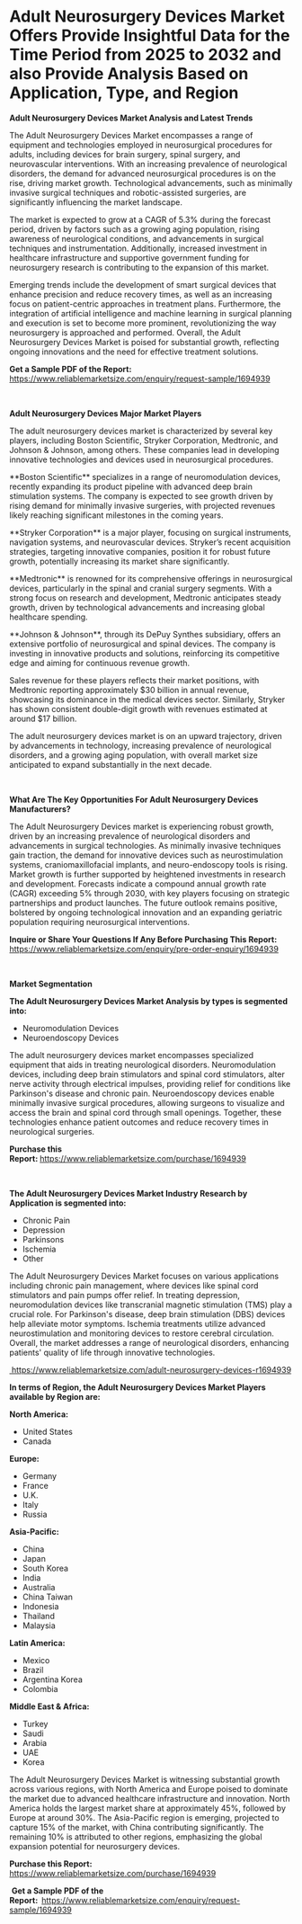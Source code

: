 <p><h1>Adult Neurosurgery Devices Market Offers Provide Insightful Data for the Time Period from 2025 to 2032 and also Provide Analysis Based on Application, Type, and Region</h1></p><p><strong>Adult Neurosurgery Devices Market Analysis and Latest Trends</strong></p>
<p><p>The Adult Neurosurgery Devices Market encompasses a range of equipment and technologies employed in neurosurgical procedures for adults, including devices for brain surgery, spinal surgery, and neurovascular interventions. With an increasing prevalence of neurological disorders, the demand for advanced neurosurgical procedures is on the rise, driving market growth. Technological advancements, such as minimally invasive surgical techniques and robotic-assisted surgeries, are significantly influencing the market landscape.</p><p>The market is expected to grow at a CAGR of 5.3% during the forecast period, driven by factors such as a growing aging population, rising awareness of neurological conditions, and advancements in surgical techniques and instrumentation. Additionally, increased investment in healthcare infrastructure and supportive government funding for neurosurgery research is contributing to the expansion of this market. </p><p>Emerging trends include the development of smart surgical devices that enhance precision and reduce recovery times, as well as an increasing focus on patient-centric approaches in treatment plans. Furthermore, the integration of artificial intelligence and machine learning in surgical planning and execution is set to become more prominent, revolutionizing the way neurosurgery is approached and performed. Overall, the Adult Neurosurgery Devices Market is poised for substantial growth, reflecting ongoing innovations and the need for effective treatment solutions.</p></p>
<p><strong>Get a Sample PDF of the Report:&nbsp;</strong> <a href="https://www.reliablemarketsize.com/enquiry/request-sample/1694939?utm_campaign=2034&utm_medium=2&utm_source=Github&utm_content=ia&utm_term=13042025&utm_id=adult-neurosurgery-devices">https://www.reliablemarketsize.com/enquiry/request-sample/1694939</a></p>
<p>&nbsp;</p>
<p><strong>Adult Neurosurgery Devices Major Market Players</strong></p>
<p><p>The adult neurosurgery devices market is characterized by several key players, including Boston Scientific, Stryker Corporation, Medtronic, and Johnson & Johnson, among others. These companies lead in developing innovative technologies and devices used in neurosurgical procedures.</p><p>**Boston Scientific** specializes in a range of neuromodulation devices, recently expanding its product pipeline with advanced deep brain stimulation systems. The company is expected to see growth driven by rising demand for minimally invasive surgeries, with projected revenues likely reaching significant milestones in the coming years.</p><p>**Stryker Corporation** is a major player, focusing on surgical instruments, navigation systems, and neurovascular devices. Stryker’s recent acquisition strategies, targeting innovative companies, position it for robust future growth, potentially increasing its market share significantly.</p><p>**Medtronic** is renowned for its comprehensive offerings in neurosurgical devices, particularly in the spinal and cranial surgery segments. With a strong focus on research and development, Medtronic anticipates steady growth, driven by technological advancements and increasing global healthcare spending.</p><p>**Johnson & Johnson**, through its DePuy Synthes subsidiary, offers an extensive portfolio of neurosurgical and spinal devices. The company is investing in innovative products and solutions, reinforcing its competitive edge and aiming for continuous revenue growth.</p><p>Sales revenue for these players reflects their market positions, with Medtronic reporting approximately $30 billion in annual revenue, showcasing its dominance in the medical devices sector. Similarly, Stryker has shown consistent double-digit growth with revenues estimated at around $17 billion. </p><p>The adult neurosurgery devices market is on an upward trajectory, driven by advancements in technology, increasing prevalence of neurological disorders, and a growing aging population, with overall market size anticipated to expand substantially in the next decade.</p></p>
<p>&nbsp;</p>
<p><strong>What Are The Key Opportunities For Adult Neurosurgery Devices Manufacturers?</strong></p>
<p><p>The Adult Neurosurgery Devices market is experiencing robust growth, driven by an increasing prevalence of neurological disorders and advancements in surgical technologies. As minimally invasive techniques gain traction, the demand for innovative devices such as neurostimulation systems, craniomaxillofacial implants, and neuro-endoscopy tools is rising. Market growth is further supported by heightened investments in research and development. Forecasts indicate a compound annual growth rate (CAGR) exceeding 5% through 2030, with key players focusing on strategic partnerships and product launches. The future outlook remains positive, bolstered by ongoing technological innovation and an expanding geriatric population requiring neurosurgical interventions.</p></p>
<p><strong>Inquire or Share Your Questions If Any Before Purchasing This Report:</strong> <a href="https://www.reliablemarketsize.com/enquiry/pre-order-enquiry/1694939?utm_campaign=2034&utm_medium=2&utm_source=Github&utm_content=ia&utm_term=13042025&utm_id=adult-neurosurgery-devices">https://www.reliablemarketsize.com/enquiry/pre-order-enquiry/1694939</a></p>
<p>&nbsp;</p>
<p><strong>Market Segmentation</strong></p>
<p><strong>The Adult Neurosurgery Devices Market Analysis by types is segmented into:</strong></p>
<p><ul><li>Neuromodulation Devices</li><li>Neuroendoscopy Devices</li></ul></p>
<p><p>The adult neurosurgery devices market encompasses specialized equipment that aids in treating neurological disorders. Neuromodulation devices, including deep brain stimulators and spinal cord stimulators, alter nerve activity through electrical impulses, providing relief for conditions like Parkinson's disease and chronic pain. Neuroendoscopy devices enable minimally invasive surgical procedures, allowing surgeons to visualize and access the brain and spinal cord through small openings. Together, these technologies enhance patient outcomes and reduce recovery times in neurological surgeries.</p></p>
<p><strong>Purchase this Report:&nbsp;</strong><a href="https://www.reliablemarketsize.com/purchase/1694939?utm_campaign=2034&utm_medium=2&utm_source=Github&utm_content=ia&utm_term=13042025&utm_id=adult-neurosurgery-devices">https://www.reliablemarketsize.com/purchase/1694939</a></p>
<p>&nbsp;</p>
<p><strong>The Adult Neurosurgery Devices Market Industry Research by Application is segmented into:</strong></p>
<p><ul><li>Chronic Pain</li><li>Depression</li><li>Parkinsons</li><li>Ischemia</li><li>Other</li></ul></p>
<p><p>The Adult Neurosurgery Devices Market focuses on various applications including chronic pain management, where devices like spinal cord stimulators and pain pumps offer relief. In treating depression, neuromodulation devices like transcranial magnetic stimulation (TMS) play a crucial role. For Parkinson's disease, deep brain stimulation (DBS) devices help alleviate motor symptoms. Ischemia treatments utilize advanced neurostimulation and monitoring devices to restore cerebral circulation. Overall, the market addresses a range of neurological disorders, enhancing patients' quality of life through innovative technologies.</p></p>
<p><a href="https://www.reliablemarketsize.com/adult-neurosurgery-devices-r1694939?utm_campaign=2034&utm_medium=2&utm_source=Github&utm_content=ia&utm_term=13042025&utm_id=adult-neurosurgery-devices">&nbsp;https://www.reliablemarketsize.com/adult-neurosurgery-devices-r1694939</a></p>
<p><strong>In terms of Region, the Adult Neurosurgery Devices Market Players available by Region are:</strong></p>
<p>
    <p> <strong> North America: </strong>
        <ul>
            <li>United States</li>
            <li>Canada</li>
        </ul>
        </p> 
    <p> <strong> Europe: </strong>
        <ul>
            <li>Germany</li>
            <li>France</li>
            <li>U.K.</li>
            <li>Italy</li>
            <li>Russia</li>
        </ul>
        </p> 
    <p> <strong> Asia-Pacific: </strong>
        <ul>
            <li>China</li>
            <li>Japan</li>
            <li>South Korea</li>
            <li>India</li>
            <li>Australia</li>
            <li>China Taiwan</li>
            <li>Indonesia</li>
            <li>Thailand</li>
            <li>Malaysia</li>
        </ul>
        </p> 
    <p> <strong> Latin America: </strong>
        <ul>
            <li>Mexico</li>
            <li>Brazil</li>
            <li>Argentina Korea</li>
            <li>Colombia</li>
        </ul>
        </p> 
    <p> <strong> Middle East & Africa: </strong>
        <ul>
            <li>Turkey</li>
            <li>Saudi</li>
            <li>Arabia</li>
            <li>UAE</li>
            <li>Korea</li>
        </ul>
    </p>
    </p>
<p><p>The Adult Neurosurgery Devices Market is witnessing substantial growth across various regions, with North America and Europe poised to dominate the market due to advanced healthcare infrastructure and innovation. North America holds the largest market share at approximately 45%, followed by Europe at around 30%. The Asia-Pacific region is emerging, projected to capture 15% of the market, with China contributing significantly. The remaining 10% is attributed to other regions, emphasizing the global expansion potential for neurosurgery devices.</p></p>
<p><strong>Purchase this Report: </strong><a href="https://www.reliablemarketsize.com/purchase/1694939?utm_campaign=2034&utm_medium=2&utm_source=Github&utm_content=ia&utm_term=13042025&utm_id=adult-neurosurgery-devices">https://www.reliablemarketsize.com/purchase/1694939</a></p>
<p>&nbsp;<strong>Get a Sample PDF of the Report:&nbsp;&nbsp;</strong><a href="https://www.reliablemarketsize.com/enquiry/request-sample/1694939?utm_campaign=2034&utm_medium=2&utm_source=Github&utm_content=ia&utm_term=13042025&utm_id=adult-neurosurgery-devices">https://www.reliablemarketsize.com/enquiry/request-sample/1694939</a></p>
<p><strong></strong></p>
<p><p></p><p></p><p></p></p>